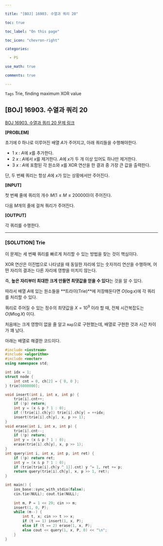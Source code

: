 ```yaml
---

title: "[BOJ] 16903. 수열과 쿼리 20"

toc: true

toc_label: "On this page"

toc_icon: "chevron-right"

categories:

  - PS

use_math: true

comments: true

---
```


`Tags` Trie, finding maximum XOR value

## [BOJ] 16903. 수열과 쿼리 20

[BOJ 16903. 수열과 쿼리 20 문제 링크](https://www.acmicpc.net/problem/16903)

**[PROBLEM]**

초기에 $0$ 하나로 이루어진 배열 $A$가 주어지고, 아래 쿼리들을 수행해야한다.

- $1$ $x$ : $A$에 $x$를 추가한다.
- $2$ $x$ : $A$에서 $x$를 제거한다. $A$에 $x$가 두 개 이상 있어도 하나만 제거한다.
- $3$ $x$ : $A$에 포함된 각 원소와 $x$를 XOR 연산을 한 결과 중 가장 큰 값을 출력한다.

단, 두 번째 쿼리는 항상 $A$에 $x$가 있는 상황에서만 주어진다.

**[INPUT]**

첫 번째 줄에 쿼리의 개수 $M$($1 \leq M \leq 200000$)이 주어진다.

다음 $M$개의 줄에 걸쳐 쿼리가 주어진다.

**[OUTPUT]**

각 쿼리를 수행한다.

---

### [SOLUTION] Trie

이 문제는 세 번째 쿼리를 빠르게 처리할 수 있는 방법을 찾는 것이 핵심이다.

XOR 연산은 이진법으로 나타냈을 때 동일한 자리에 있는 숫자끼리 연산을 수행하며, 어떤 자리의 결과는 다른 자리에 영향을 미치지 않는다.

즉, **높은 자리부터 최대한 크게 만들면 최댓값을 얻을 수 있다**는 것을 알 수 있다.

따라서 배열 $A$에 있는 원소들을 **트라이(Trie)**에 저장해둔다면 $O(\log x)$에 각 쿼리를 처리할 수 있다.

쿼리로 주어질 수 있는 정수의 최댓값을 $X = 10^9$ 이라 할 때, 전체 시간복잡도는 $O(M \log X)$ 이다.

처음에는 크게 영향이 없을 줄 알고 `map`으로 구현했는데, 배열로 구현한 것과 시간 차이가 꽤 났다.

아래는 배열로 해결한 코드이다.

```cpp
#include <iostream>
#include <algorithm>
#include <vector>
using namespace std;

int idx = 1;
struct node {
    int cnt = 0, ch[2] = { 0, 0 };
} trie[6000000];

void insert(int i, int x, int p) {
    trie[i].cnt++;
    if (!p) return;
    int y = (x & p ? 1 : 0);
    if (!trie[i].ch[y]) trie[i].ch[y] = ++idx;
    insert(trie[i].ch[y], x, p >> 1);
}
void erase(int i, int x, int p) {
    trie[i].cnt--;
    if (!p) return;
    int y = (x & p ? 1 : 0);
    erase(trie[i].ch[y], x, p >> 1);
}
int query(int i, int x, int p, int ret) {
    if (!p) return ret;
    int y = (x & p ? 1 : 0);
    if (trie[trie[i].ch[y ^ 1]].cnt) y ^= 1, ret += p;
    return query(trie[i].ch[y], x, p >> 1, ret);
}

int main() {
    ios_base::sync_with_stdio(false);
    cin.tie(NULL); cout.tie(NULL);
    
    int m, P = 1 << 29; cin >> m;
    insert(1, 0, P);
    while (m--) {
        int t, x; cin >> t >> x;
        if (t == 1) insert(1, x, P);
        else if (t == 2) erase(1, x, P);
        else cout << query(1, x, P, 0) << "\n";
    }
}
```




